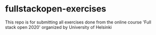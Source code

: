 # fullstackopen-exercises
This repo is for submitting all exercises done from the online course 'Full stack open 2020' organized by University of Helsinki
